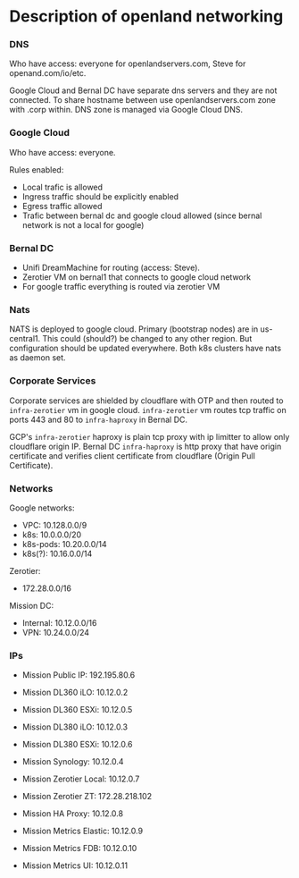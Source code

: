 # Description of openland networking

### DNS
Who have access: everyone for openlandservers.com, Steve for openand.com/io/etc.

Google Cloud and Bernal DC have separate dns servers and they are not connected.
To share hostname between use openlandservers.com zone with .corp within.
DNS zone is managed via Google Cloud DNS.

### Google Cloud
Who have access: everyone.

Rules enabled:
- Local trafic is allowed
- Ingress traffic should be explicitly enabled
- Egress traffic allowed
- Trafic between bernal dc and google cloud allowed (since bernal network is not a local for google)

### Bernal DC
- Unifi DreamMachine for routing (access: Steve).
- Zerotier VM on bernal1 that connects to google cloud network
- For google traffic everything is routed via zerotier VM

### Nats
NATS is deployed to google cloud. Primary (bootstrap nodes) are in us-central1. 
This could (should?) be changed to any other region. But configuration should be updated everywhere.
Both k8s clusters have nats as daemon set.

### Corporate Services
Corporate services are shielded by cloudflare with OTP and then routed to `infra-zerotier` vm in google cloud.
`infra-zerotier` vm routes tcp traffic on ports 443 and 80 to `infra-haproxy` in Bernal DC.

GCP's `infra-zerotier` haproxy is plain tcp proxy with ip limitter to allow only cloudflare origin IP.
Bernal DC `infra-haproxy` is http proxy that have origin certificate and verifies client certificate 
from cloudflare (Origin Pull Certificate).


### Networks

Google networks:
* VPC: 10.128.0.0/9
* k8s: 10.0.0.0/20
* k8s-pods: 10.20.0.0/14
* k8s(?): 10.16.0.0/14

Zerotier:
* 172.28.0.0/16

Mission DC:
* Internal: 10.12.0.0/16
* VPN: 10.24.0.0/24

### IPs

* Mission Public IP: 192.195.80.6

* Mission DL360 iLO: 10.12.0.2
* Mission DL360 ESXi: 10.12.0.5
* Mission DL380 iLO: 10.12.0.3
* Mission DL380 ESXi: 10.12.0.6
* Mission Synology: 10.12.0.4

* Mission Zerotier Local: 10.12.0.7
* Mission Zerotier ZT: 172.28.218.102
* Mission HA Proxy: 10.12.0.8
* Mission Metrics Elastic: 10.12.0.9
* Mission Metrics FDB: 10.12.0.10
* Mission Metrics UI: 10.12.0.11